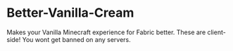 # Better-Vanilla-Cream
Makes your Vanilla Minecraft experience for Fabric better. These are client-side! You wont get banned on any servers.
